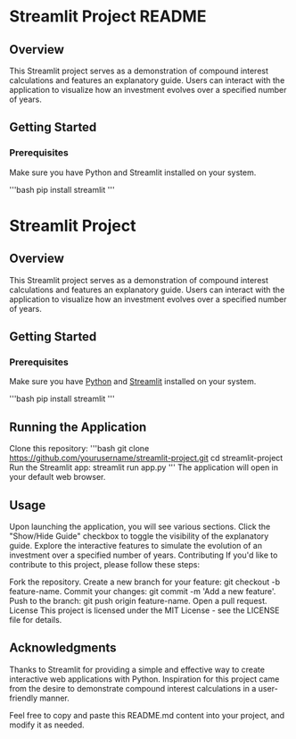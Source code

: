 # Streamlit Project README

## Overview

This Streamlit project serves as a demonstration of compound interest calculations and features an explanatory guide. Users can interact with the application to visualize how an investment evolves over a specified number of years.

## Getting Started

### Prerequisites

Make sure you have Python and Streamlit installed on your system.

'''bash
pip install streamlit
'''

# Streamlit Project

## Overview

This Streamlit project serves as a demonstration of compound interest calculations and features an explanatory guide. Users can interact with the application to visualize how an investment evolves over a specified number of years.

## Getting Started

### Prerequisites

Make sure you have [Python](https://www.python.org/downloads/) and [Streamlit](https://docs.streamlit.io/installation) installed on your system.

'''bash
pip install streamlit
'''

## Running the Application
Clone this repository:
'''bash
git clone https://github.com/yourusername/streamlit-project.git
cd streamlit-project
Run the Streamlit app:
streamlit run app.py
'''
The application will open in your default web browser.

## Usage
Upon launching the application, you will see various sections.
Click the "Show/Hide Guide" checkbox to toggle the visibility of the explanatory guide.
Explore the interactive features to simulate the evolution of an investment over a specified number of years.
Contributing
If you'd like to contribute to this project, please follow these steps:

Fork the repository.
Create a new branch for your feature: git checkout -b feature-name.
Commit your changes: git commit -m 'Add a new feature'.
Push to the branch: git push origin feature-name.
Open a pull request.
License
This project is licensed under the MIT License - see the LICENSE file for details.

## Acknowledgments
Thanks to Streamlit for providing a simple and effective way to create interactive web applications with Python.
Inspiration for this project came from the desire to demonstrate compound interest calculations in a user-friendly manner.


Feel free to copy and paste this README.md content into your project, and modify it as needed.



